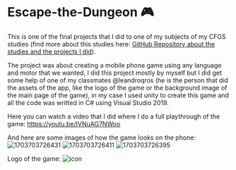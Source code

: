 # Escape-the-Dungeon 🎮

This is one of the final projects that I did to one of my subjects of my CFGS studies (find more about this studies here: [GitHub Repository about the studies and the projects I did](https://github.com/manelcagigos/Higher-degree-studies-projects)).

The project was about creating a mobile phone game using any language and motor that we wanted, I did this project mostly by myself but I did get some help of one of my classmates @leandroqros (he is the person that did the assets of the app, like the logo of the game or the background image of the main page of the game), in my case I used unity to create this game and all the code was writted in C# using Visual Studio 2019.

Here you can watch a video that I did where I do a full playthrough of the game:
https://youtu.be/IVNuAG7NWoo

And here are some images of how the game looks on the phone:
![1703703726431](https://github.com/manelcagigos/Escape-the-Dungeon/assets/97809916/fd5b758f-0c65-485a-9f25-9d602dd7f47f)
![1703703726411](https://github.com/manelcagigos/Escape-the-Dungeon/assets/97809916/7628e07f-b2d8-467d-8278-3d4e43e16e12)
![1703703726395](https://github.com/manelcagigos/Escape-the-Dungeon/assets/97809916/e3724cf2-e952-4048-921e-61434f04b9fb)

Logo of the game:
![icon](https://github.com/manelcagigos/Escape-the-Dungeon/assets/97809916/c4cc37de-19ca-44ff-9aae-321a4ba72309)
